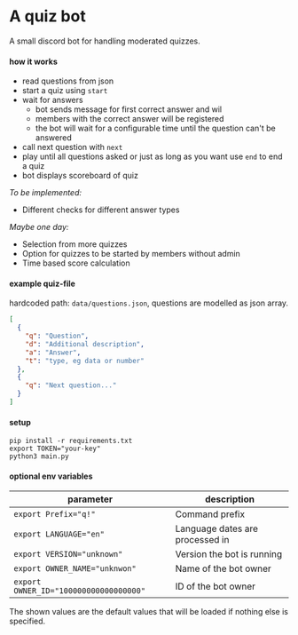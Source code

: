 # A quiz bot 
A small discord bot for handling moderated quizzes.  

#### how it works
* read questions from json
* start a quiz using `start`
* wait for answers
    - bot sends message for first correct answer and wil
    - members with the correct answer will be registered
    - the bot will wait for a configurable time until the question can't be answered
* call next question with `next`
* play until all questions asked or just as long as you want use `end` to end a quiz
* bot displays scoreboard of quiz

_To be implemented:_
* Different checks for different answer types

_Maybe one day:_
* Selection from more quizzes  
* Option for quizzes to be started by members without admin
* Time based score calculation

#### example quiz-file
hardcoded path: `data/questions.json`, questions are modelled as json array.
```json
[
  {
    "q": "Question", 
    "d": "Additional description",
    "a": "Answer",
    "t": "type, eg data or number"
  },
  {
    "q": "Next question..."
  }
]
```
    

#### setup
`pip install -r requirements.txt`  
`export TOKEN="your-key"`  
`python3 main.py`

#### optional env variables
| parameter |  description |
| ------ |  ------ |
| `export Prefix="q!"`  | Command prefix |
| `export LANGUAGE="en"`  | Language dates are processed in |
| `export VERSION="unknown"` | Version the bot is running |
| `export OWNER_NAME="unknwon"` | Name of the bot owner |
| `export OWNER_ID="100000000000000000"` | ID of the bot owner |

The shown values are the default values that will be loaded if nothing else is specified.


